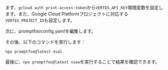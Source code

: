 まず、`gcloud auth print-access-token`から`VERTEX_API_KEY`環境変数を設定します。また、Google Cloud Platformプロジェクトに対応する`VERTEX_PROJECT_ID`も設定します。

次に、promptfooconfig.yamlを編集します。

その後、以下のコマンドを実行します：

```
npx promptfoo@latest eval
```

最後に、`npx promptfoo@latest view`を実行することで結果を確認できます。
